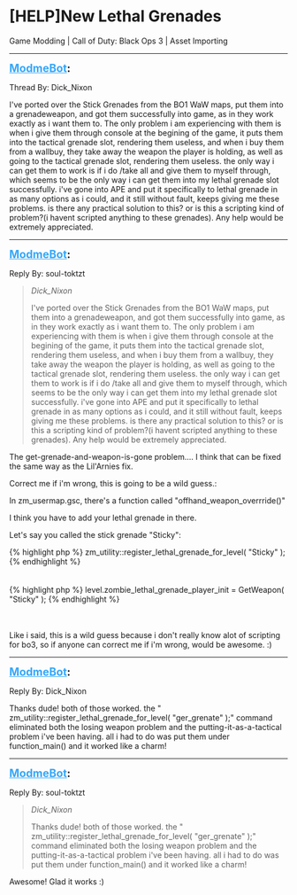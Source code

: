 # [HELP]New Lethal Grenades
Game Modding | Call of Duty: Black Ops 3 | Asset Importing

---
<strong style="font-size: 1.4em;"><span style="text-decoration: underline;text-decoration-color: #34a7f9;"><span style="color:#34a7f9;">ModmeBot</span></span>:</strong>

<p>Thread By: Dick_Nixon<br /><p style="text-align:left;">I&#39;ve ported over the Stick Grenades from the BO1 WaW maps, put them into a grenadeweapon, and got them successfully into game, as in they work exactly as i want them to. The only problem i am experiencing with them is when i give them through console at the begining of the game, it puts them into the tactical grenade slot, rendering them useless, and when i buy them from a wallbuy, they take away the weapon the player is holding, as well as going to the tactical grenade slot, rendering them useless. the only way i can get them to work is if i do /take all and give them to myself through, which seems to be the only way i can get them into my lethal grenade slot successfully. i&#39;ve gone into APE and put it specifically to lethal grenade in as many options as i could, and it still without fault, keeps giving me these problems. is there any practical solution to this? or is this a scripting kind of problem?(i havent scripted anything to these grenades). Any help would be extremely appreciated.</p></p>

---
<strong style="font-size: 1.4em;"><span style="text-decoration: underline;text-decoration-color: #34a7f9;"><span style="color:#34a7f9;">ModmeBot</span></span>:</strong>

<p>Reply By: soul-toktzt<br /><blockquote><em>Dick_Nixon</em><p style="text-align:left;">I&#39;ve ported over the Stick Grenades from the BO1 WaW maps, put them into a grenadeweapon, and got them successfully into game, as in they work exactly as i want them to. The only problem i am experiencing with them is when i give them through console at the begining of the game, it puts them into the tactical grenade slot, rendering them useless, and when i buy them from a wallbuy, they take away the weapon the player is holding, as well as going to the tactical grenade slot, rendering them useless. the only way i can get them to work is if i do /take all and give them to myself through, which seems to be the only way i can get them into my lethal grenade slot successfully. i&#39;ve gone into APE and put it specifically to lethal grenade in as many options as i could, and it still without fault, keeps giving me these problems. is there any practical solution to this? or is this a scripting kind of problem?(i havent scripted anything to these grenades). Any help would be extremely appreciated.</p></blockquote><p style="text-align:left;">The get-grenade-and-weapon-is-gone problem.... I think that can be fixed the same way as the Lil&#39;Arnies fix.</p><p style="text-align:left;"></p><p style="text-align:left;">Correct me if i&#39;m wrong, this is going to be a wild guess.:</p><p style="text-align:left;"></p><p style="text-align:left;">In zm_usermap.gsc, there&#39;s a function called &quot;offhand_weapon_overrride()&quot;</p><p style="text-align:left;">I think you have to add your lethal grenade in there.</p><p style="text-align:left;"></p><p style="text-align:left;">Let&#39;s say you called the stick grenade &quot;Sticky&quot;:</p>{% highlight php %}
zm_utility::register_lethal_grenade_for_level( "Sticky" );
{% endhighlight %}
<br /><br /><br />{% highlight php %}
level.zombie_lethal_grenade_player_init = GetWeapon( "Sticky" );
{% endhighlight %}
<br /><br /><br /><p style="text-align:left;"></p><p style="text-align:left;"></p><p style="text-align:left;">Like i said, this is a wild guess because i don&#39;t really know alot of scripting for bo3, so if anyone can correct me if i&#39;m wrong, would be awesome. :)</p></p>

---
<strong style="font-size: 1.4em;"><span style="text-decoration: underline;text-decoration-color: #34a7f9;"><span style="color:#34a7f9;">ModmeBot</span></span>:</strong>

<p>Reply By: Dick_Nixon<br /><p style="text-align:left;">Thanks dude! both of those worked. the &quot; zm_utility::register_lethal_grenade_for_level( &quot;ger_grenate&quot; );&quot; command eliminated both the losing weapon problem and the putting-it-as-a-tactical problem i&#39;ve been having. all i had to do was put them under function_main() and it worked like a charm!</p></p>

---
<strong style="font-size: 1.4em;"><span style="text-decoration: underline;text-decoration-color: #34a7f9;"><span style="color:#34a7f9;">ModmeBot</span></span>:</strong>

<p>Reply By: soul-toktzt<br /><blockquote><em>Dick_Nixon</em><p style="text-align:left;">Thanks dude! both of those worked. the &quot; zm_utility::register_lethal_grenade_for_level( &quot;ger_grenate&quot; );&quot; command eliminated both the losing weapon problem and the putting-it-as-a-tactical problem i&#39;ve been having. all i had to do was put them under function_main() and it worked like a charm!</p></blockquote><p style="text-align:left;">Awesome! Glad it works :)</p></p>
